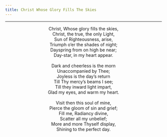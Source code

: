 ```yaml
---
title: Christ Whose Glory Fills The Skies
---
```


---
<center>
Christ, Whose glory fills the skies,<br/>
Christ, the true, the only Light,<br/>
Sun of Righteousness, arise,<br/>
Triumph o’er the shades of night;<br/>
Dayspring from on high be near;<br/>
Day-star, in my heart appear.<br/>
<br/>
Dark and cheerless is the morn<br/>
Unaccompanied by Thee;<br/>
Joyless is the day’s return<br/>
Till Thy mercy’s beams I see;<br/>
Till they inward light impart,<br/>
Glad my eyes, and warm my heart.<br/>
<br/>
Visit then this soul of mine,<br/>
Pierce the gloom of sin and grief;<br/>
Fill me, Radiancy divine,<br/>
Scatter all my unbelief;<br/>
More and more Thyself display,<br/>
Shining to the perfect day.
</center>